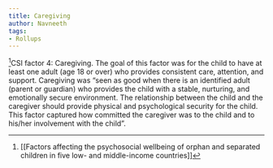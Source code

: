 ```yaml
---
title: Caregiving
author: Navneeth
tags: 
- Rollups
---
```


[^1]CSI factor 4: Caregiving. The goal of this factor was for the child to have at least one adult (age 18 or over) who provides consistent care, attention, and support. Caregiving was “seen as good when there is an identified adult (parent or guardian) who provides the child with a stable, nurturing, and emotionally secure environment. The relationship between the child and the caregiver should provide physical and psychological security for the child. This factor captured how committed the caregiver was to the child and to his/her involvement with the child”.

[^1]:  [[Factors affecting the psychosocial wellbeing of orphan and separated children in five low- and middle-income countries]]